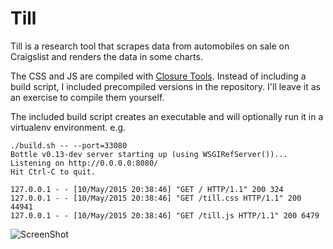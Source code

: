 # Till

Till is a research tool that scrapes data from automobiles on sale on Craigslist
and renders the data in some charts.

The CSS and JS are compiled with
[Closure Tools](https://developers.google.com/closure/). Instead of including a
build script, I included precompiled versions in the repository. I'll leave it
as an exercise to compile them yourself.

The included build script creates an executable and will optionally run it in a
virtualenv environment. e.g.

```
./build.sh -- --port=33080
Bottle v0.13-dev server starting up (using WSGIRefServer())...
Listening on http://0.0.0.0:8080/
Hit Ctrl-C to quit.

127.0.0.1 - - [10/May/2015 20:38:46] "GET / HTTP/1.1" 200 324
127.0.0.1 - - [10/May/2015 20:38:46] "GET /till.css HTTP/1.1" 200 44941
127.0.0.1 - - [10/May/2015 20:38:46] "GET /till.js HTTP/1.1" 200 6479
```

![ScreenShot](https://raw.github.com/kjiwa/till/master/till-201405120216.png)

